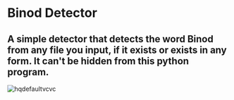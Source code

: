 # Binod Detector
## A simple detector that detects the word Binod from any file you input, if it exists or exists in any form. It can't be hidden from this python program.

![hqdefaultvcvc](https://user-images.githubusercontent.com/68494604/93607452-f6679800-f9e6-11ea-96d3-aaa5511aebc1.jpg)
